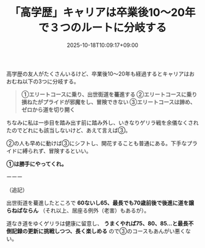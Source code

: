 ﻿---
title: "「高学歴」キャリアは卒業後10～20年で３つのルートに分岐する"
date: 2025-10-18T10:09:17+09:00
draft: false
---

高学歴の友人がたくさんいるけど、卒業後10～20年も経過するとキャリアはおおむね以下の3つに分岐する。

> **①エリートコースに乗り、出世街道を驀進する ②エリートコースに乗り損ねたがプライドが邪魔をし、冒険できない ③エリートコースは諦め、ゼロから道を切り開く**

ちなみに私は一歩目を踏み出す前に踏み外し、いきなりゲリラ戦を余儀なくされたのでどれにも該当しないけど、あえて言えば③。

②の人も早めに動けば③にシフトし、開花することも普通にある。下手なプライドに縛られず、冒険するといい。

**①は勝手にやってくれ。**

ーーー

（追記）

出世街道を驀進したところで **60ないし65、最長でも70歳前後で後進に道を譲らねばならん** （それ以上、居座る例外（老害）もあるが）。

道なき道をゆくゲリラは健康に留意し、 **うまくやれば75、80、85...と最長不倒記録の更新に挑戦しつつ、長く楽しめる** ので③のコースもあんがい悪くない。